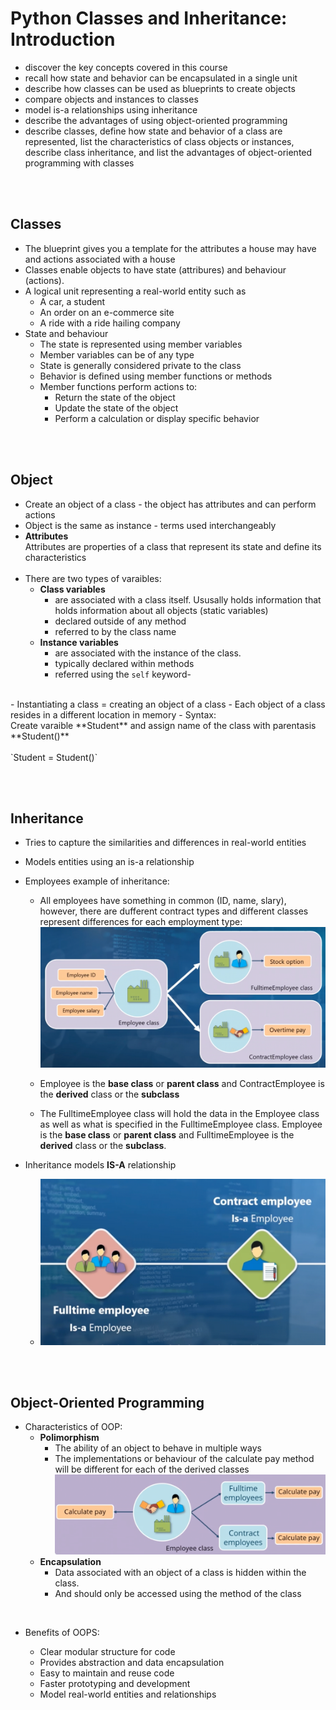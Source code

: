 # Python Classes and Inheritance: Introduction

- discover the key concepts covered in this course
- recall how state and behavior can be encapsulated in a single unit
- describe how classes can be used as blueprints to create objects
- compare objects and instances to classes
- model is-a relationships using inheritance
- describe the advantages of using object-oriented programming
- describe classes, define how state and behavior of a class are represented, list the characteristics of class objects or instances, describe class inheritance, and list the advantages of object-oriented programming with classes

<br><br>
## Classes

- The blueprint gives you a template for the attributes a house may have and actions associated with a house
- Classes enable objects to have state (attribures) and behaviour (actions).
- A logical unit representing a real-world entity such as
    - A car, a student
    - An order on an e-commerce site
    - A ride with a ride hailing company
- State and behaviour
    - The state is represented using member variables
    - Member variables can be of any type
    - State is generally considered private to the class
    - Behavior is defined using member functions or methods
    - Member functions perform actions to:
        - Return the state of the object
        - Update the state of the object
        - Perform a calculation or display specific behavior

<br><br>
## Object
- Create an object of a class - the object has attributes and can perform actions
- Object is the same as instance - terms used interchangeably
- **Attributes**<br>
Attributes are properties of a class that represent its state and define its characteristics<br><br>
- There are two types of varaibles:
  - **Class variables** 
     - are associated with a class itself. Ususally holds information that holds information about all objects (static variables)
     - declared outside of any method
     - referred to by the class name
  - **Instance variables** 
     - are associated with the instance of the class.
     - typically declared within methods
     -  referred using the `self` keyword-  
<br>
- Instantiating a class = creating an object of a class
- Each object of a class resides in a different location in memory
- Syntax:<br>
  Create varaible **Student** and assign name of the class with parentasis **Student()**<br><br>
  `Student = Student()`

<br><br>
## Inheritance
- Tries to capture the similarities and differences in real-world entities
- Models entities using an is-a relationship
- Employees example of inheritance:
  - All employees have something in common (ID, name, slary), however, there are dufferent contract types and different classes represent differences for each employment type:
  ![](../img/M4.1.png)

  - Employee is the **base class** or **parent class** and ContractEmployee is the **derived** class or the **subclass**
  - The FulltimeEmployee class will hold the data in the Employee class as well as what is specified in the FulltimeEmployee class. Employee is the **base class** or **parent class** and FulltimeEmployee is the **derived** class or the **subclass**.
  
- Inheritance models **IS-A** relationship
   - ![](../img/M4.2.png)


<br><br>
## Object-Oriented Programming
- Characteristics of OOP:
  - **Polimorphism**
    - The ability of an object to behave in multiple ways
    - The implementations or behaviour of the calculate pay method will be different for each of the derived classes <br> ![](../img/M4.3.png)
  - **Encapsulation**
    - Data associated with an object of a class is hidden within the class.
    - And should only be accessed using the method of the class


<br>

- Benefits of OOPS:
  
  - Clear modular structure for code
  - Provides abstraction and data encapsulation
  - Easy to maintain and reuse code
  - Faster prototyping and development
  - Model real-world entities and relationships